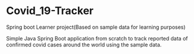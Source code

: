 # Covid_19-Tracker

 Spring boot Learner project(Based on sample data for learning purposes)
 
 
Simple Java Spring Boot application from scratch to track reported data of confirmed covid cases around the world using the sample data.




